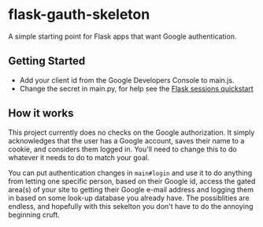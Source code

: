 # flask-gauth-skeleton

A simple starting point for Flask apps that want Google authentication.

## Getting Started

- Add your client id from the Google Developers Console to main.js.
- Change the secret in main.py, for help see the [Flask sessions quickstart](http://flask.pocoo.org/docs/0.10/quickstart/#sessions)

## How it works

This project currently does no checks on the Google authorization. It simply acknowledges that the user has a Google account, saves their name to a cookie, and considers them logged in. You'll need to change this to do whatever it needs to do to match your goal.

You can put authentication changes in `main#login` and use it to do anything from letting one specific person, based on their Google id, access the gated area(s) of your site to getting their Google e-mail address and logging them in based on some look-up database you already have. The possiblities are endless, and hopefully with this sekelton you don't have to do the annoying beginning cruft.